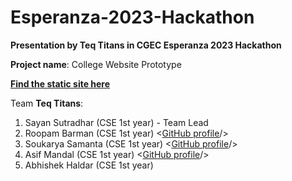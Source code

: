 # Esperanza-2023-Hackathon
**Presentation by Teq Titans in CGEC Esperanza 2023 Hackathon**

**Project name**: College Website Prototype

**<a href="https://thezoom110.github.io/Esperanza-2023-Hackathon">Find the static site here</a>**

Team **Teq Titans**:
1. Sayan Sutradhar (CSE 1st year)  - Team Lead
2. Roopam Barman (CSE 1st year)  <[GitHub profile](https://github.com/Redvey)/>
3. Soukarya Samanta (CSE 1st year) <[GitHub profile](https://github.com/TheZoom110)/>
4. Asif Mandal (CSE 1st year) <[GitHub profile](https://github.com/Asif7001)/>
5. Abhishek Haldar (CSE 1st year)
